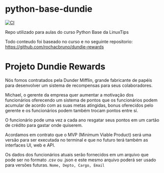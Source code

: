 # python-base-dundie

[![CI](https://github.com/lucasmftto/python-base-dundie/actions/workflows/main.yml/badge.svg)](https://github.com/lucasmftto/python-base-dundie/actions/workflows/main.yml)

Repo utilizado para aulas do curso Python Base da LinuxTips

Todo conteudo foi baseado no curso e no seguinte repositorio: https://github.com/rochacbruno/dundie-rewards

# Projeto Dundie Rewards

Nós fomos contratados pela Dunder Mifflin, grande fabricante de papéis para desenvolver um sistema
de recompensas para seus colaboradores.

Michael, o gerente da empresa quer aumentar a motivação dos funcionários oferecendo um sistema
de pontos que os funcionários podem acumular de acordo com as suas metas atingidas, bonus oferecidos
pelo gerente e os funcionários podem também trocam pontos entre sí.

O funcionário pode uma vez a cada ano resgatar seus pontos em um cartão de crédito para gastar onde
quiserem.

Acordamos em contrato que o MVP (Minimum Viable Product) será uma versão para ser executada no terminal
e que no futuro terá também as interfaces UI, web e API.

Os dados dos funcionários atuais serão fornecidos em um arquivo que pode ser no formato .csv ou .json
e este mesmo arquivo poderá ser usado para versões futuras. `Nome, Depto, Cargo, Email`